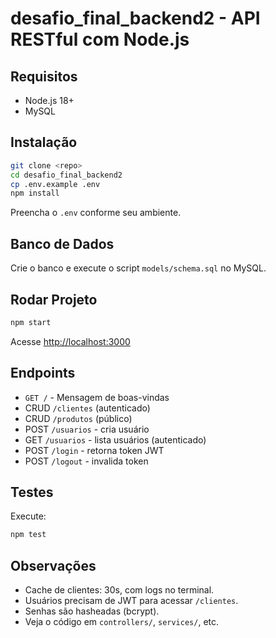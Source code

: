 # desafio_final_backend2 - API RESTful com Node.js

## Requisitos

- Node.js 18+
- MySQL

## Instalação

```bash
git clone <repo>
cd desafio_final_backend2
cp .env.example .env
npm install
```

Preencha o `.env` conforme seu ambiente.

## Banco de Dados

Crie o banco e execute o script `models/schema.sql` no MySQL.

## Rodar Projeto

```bash
npm start
```

Acesse [http://localhost:3000](http://localhost:3000)

## Endpoints

- `GET /` - Mensagem de boas-vindas
- CRUD `/clientes` (autenticado)
- CRUD `/produtos` (público)
- POST `/usuarios` - cria usuário
- GET `/usuarios` - lista usuários (autenticado)
- POST `/login` - retorna token JWT
- POST `/logout` - invalida token

## Testes

Execute:

```bash
npm test
```

## Observações

- Cache de clientes: 30s, com logs no terminal.
- Usuários precisam de JWT para acessar `/clientes`.
- Senhas são hasheadas (bcrypt).
- Veja o código em `controllers/`, `services/`, etc.

